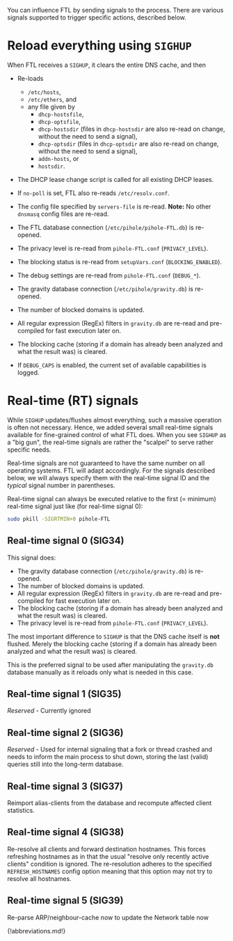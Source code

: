 You can influence FTL by sending signals to the process. There are various signals supported to trigger specific actions, described below.

# Reload everything using `SIGHUP`

When FTL receives a `SIGHUP`, it clears the entire DNS cache, and then

- Re-loads
    - `/etc/hosts`,
    - `/etc/ethers`, and
    - any file given by
        - `dhcp-hostsfile`,
        - `dhcp-optsfile`,
        - `dhcp-hostsdir` (files in `dhcp-hostsdir` are also re-read on change, without the need to send a signal),
        - `dhcp-optsdir` (files in `dhcp-optsdir` are also re-read on change, without the need to send a signal),
        - `addn-hosts`, or
        - `hostsdir`.
- The DHCP lease change script is called for all existing DHCP leases.
- If `no-poll` is set, FTL also re-reads `/etc/resolv.conf`.
- The config file specified by `servers-file` is re-read.
    **Note:** No other `dnsmasq` config files are re-read.

- The FTL database connection (`/etc/pihole/pihole-FTL.db`) is re-opened.
- The privacy level is re-read from `pihole-FTL.conf` (`PRIVACY_LEVEL`).
- The blocking status is re-read from `setupVars.conf` (`BLOCKING_ENABLED`).
- The debug settings are re-read from `pihole-FTL.conf` (`DEBUG_*`).
- The gravity database connection (`/etc/pihole/gravity.db`) is re-opened.
- The number of blocked domains is updated.
- All regular expression (RegEx) filters in `gravity.db` are re-read and pre-compiled for fast execution later on.
- The blocking cache (storing if a domain has already been analyzed and what the result was) is cleared.
- If `DEBUG_CAPS` is enabled, the current set of available capabilities is logged.

# Real-time (RT) signals

While `SIGHUP` updates/flushes almost everything, such a massive operation is often not necessary. Hence, we added several small real-time signals available for fine-grained control of what FTL does. When you see `SIGHUP` as a "big gun", the real-time signals are rather the "scalpel" to serve rather specific needs.

Real-time signals are not guaranteed to have the same number on all operating systems. FTL will adapt accordingly. For the signals described below, we will always specify them with the real-time signal ID and the *typical* signal number in parentheses.

Real-time signal can always be executed relative to the first (= minimum) real-time signal just like (for real-time signal 0):

```bash
sudo pkill -SIGRTMIN+0 pihole-FTL
```

## Real-time signal 0 (SIG34)

This signal does:

- The gravity database connection (`/etc/pihole/gravity.db`) is re-opened.
- The number of blocked domains is updated.
- All regular expression (RegEx) filters in `gravity.db` are re-read and pre-compiled for fast execution later on.
- The blocking cache (storing if a domain has already been analyzed and what the result was) is cleared.
- The privacy level is re-read from `pihole-FTL.conf` (`PRIVACY_LEVEL`).

The most important difference to `SIGHUP` is that the DNS cache itself is **not** flushed. Merely the blocking cache (storing if a domain has already been analyzed and what the result was) is cleared.

This is the preferred signal to be used after manipulating the `gravity.db` database manually as it reloads only what is needed in this case.

## Real-time signal 1 (SIG35)

*Reserved* - Currently ignored

## Real-time signal 2 (SIG36)

*Reserved* - Used for internal signaling that a fork or thread crashed and needs to inform the main process to shut down, storing the last (valid) queries still into the long-term database.

## Real-time signal 3 (SIG37)

Reimport alias-clients from the database and recompute affected client statistics.

## Real-time signal 4 (SIG38)

Re-resolve all clients and forward destination hostnames. This forces refreshing hostnames as in that the usual "resolve only recently active clients" condition is ignored. The re-resolution adheres to the specified `REFRESH_HOSTNAMES` config option meaning that this option may not try to resolve all hostnames.

## Real-time signal 5 (SIG39)

Re-parse ARP/neighbour-cache now to update the Network table now

{!abbreviations.md!}
